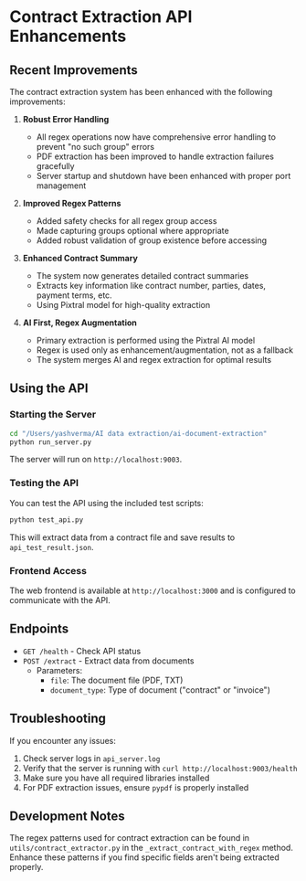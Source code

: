# Contract Extraction API Enhancements

## Recent Improvements

The contract extraction system has been enhanced with the following improvements:

1. **Robust Error Handling** 
   - All regex operations now have comprehensive error handling to prevent "no such group" errors
   - PDF extraction has been improved to handle extraction failures gracefully
   - Server startup and shutdown have been enhanced with proper port management

2. **Improved Regex Patterns**
   - Added safety checks for all regex group access
   - Made capturing groups optional where appropriate
   - Added robust validation of group existence before accessing

3. **Enhanced Contract Summary**
   - The system now generates detailed contract summaries 
   - Extracts key information like contract number, parties, dates, payment terms, etc.
   - Using Pixtral model for high-quality extraction

4. **AI First, Regex Augmentation**
   - Primary extraction is performed using the Pixtral AI model
   - Regex is used only as enhancement/augmentation, not as a fallback
   - The system merges AI and regex extraction for optimal results

## Using the API

### Starting the Server

```bash
cd "/Users/yashverma/AI data extraction/ai-document-extraction"
python run_server.py
```

The server will run on `http://localhost:9003`.

### Testing the API

You can test the API using the included test scripts:

```bash
python test_api.py
```

This will extract data from a contract file and save results to `api_test_result.json`.

### Frontend Access

The web frontend is available at `http://localhost:3000` and is configured to communicate with the API.

## Endpoints

- `GET /health` - Check API status
- `POST /extract` - Extract data from documents
  - Parameters:
    - `file`: The document file (PDF, TXT)
    - `document_type`: Type of document ("contract" or "invoice")

## Troubleshooting

If you encounter any issues:

1. Check server logs in `api_server.log`
2. Verify that the server is running with `curl http://localhost:9003/health`
3. Make sure you have all required libraries installed
4. For PDF extraction issues, ensure `pypdf` is properly installed

## Development Notes

The regex patterns used for contract extraction can be found in `utils/contract_extractor.py` in the `_extract_contract_with_regex` method. Enhance these patterns if you find specific fields aren't being extracted properly. 